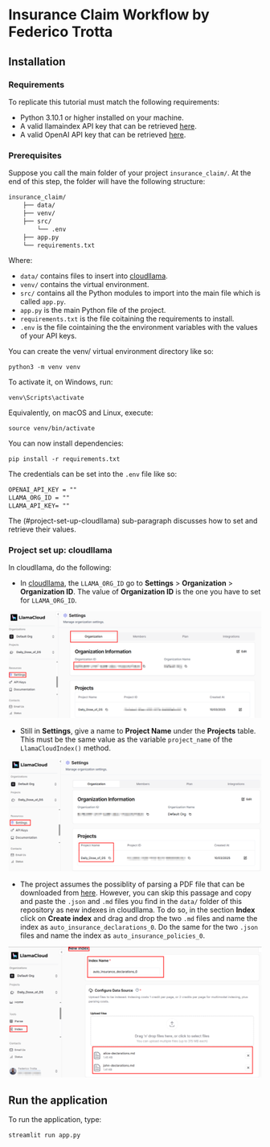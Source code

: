 #  Insurance Claim Workflow by Federico Trotta





## Installation

### Requirements
To replicate this tutorial must match the following requirements:
- Python 3.10.1 or higher installed on your machine.
- A valid llamaindex API key that can be retrieved [here](https://cloud.llamaindex.ai/).
- A valid OpenAI API key that can be retrieved [here](https://platform.openai.com/api-keys).

### Prerequisites
Suppose you call the main folder of your project `insurance_claim/`. At the end of this step, the folder will have the following structure:
```plaintext
insurance_claim/
    ├── data/
    ├── venv/
    ├── src/
        └── .env
    ├── app.py
    └── requirements.txt
```

Where:
- `data/` contains files to insert into [cloudllama](#project-set-up-cloudllama).
- `venv/` contains the virtual environment.
- `src/` contains all the Python modules to import into the main file which is called `app.py`.
- `app.py` is the main Python file of the project.
- `requirements.txt` is the file coitaining the requirements to install.
- `.env` is the file cointaining the the environment variables with the values of your API keys.

You can create the venv/ virtual environment directory like so:
```plaintext
python3 -m venv venv
```
To activate it, on Windows, run:
```plaintext
venv\Scripts\activate
```

Equivalently, on macOS and Linux, execute:
```plaintext
source venv/bin/activate
```

You can now install dependencies:
```plaintext
pip install -r requirements.txt
```

The credentials can be set into the `.env` file like so:
```plaintext
OPENAI_API_KEY = ""
LLAMA_ORG_ID = ""
LLAMA_API_KEY= ""
```

The (#project-set-up-cloudllama) sub-paragraph discusses how to set and retrieve their values.

### Project set up: cloudllama
In cloudllama, do the following:
- In [cloudllama](https://cloud.llamaindex.ai/), the `LLAMA_ORG_ID` go to **Settings** > **Organization** > **Organization ID**. The value of **Organization ID** is the one you have to set for `LLAMA_ORG_ID`.

![Organization ID by Federico Trotta](./img/org_id.png) 

- Still in **Settings**, give a name to **Project Name** under the **Projects** table. This must be the same value as the variable `project_name` of the `LlamaCloudIndex()` method.

![Project name by Federico Trotta](./img/project_name.png)

- The project assumes the possiblity of parsing a PDF file that can be downloaded from [here](https://nationalgeneral.com/forms_catalog/CAIP400_03012006_CA.pdf). However, you can skip this passage and copy and paste the `.json` and `.md` files you find in the `data/` folder of this repository as new indexes in cloudllama. To do so, in the section **Index** click on **Create index** and drag and drop the two `.md` files and name the index as `auto_insurance_declarations_0`. Do the same for the two `.json` files and name the index as `auto_insurance_policies_0`.

![Declarations by Federico Trotta](./img/declarations.png)

## Run the application
To run the application, type:
```plaintext
streamlit run app.py
```